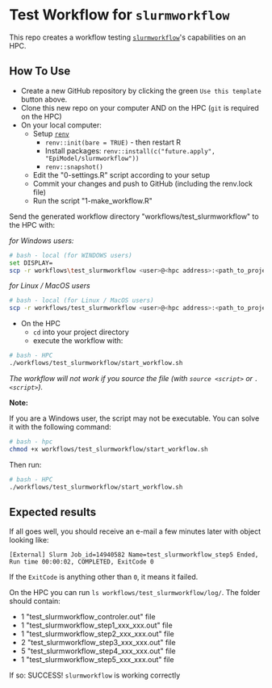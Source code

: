 # Test Workflow for `slurmworkflow`

This repo creates a workflow testing
[`slurmworkflow`](https://github.com/EpiModel/slurmworkflow)'s capabilities on
an HPC.

## How To Use

- Create a new GitHub repository by clicking the green `Use this template` button above.
- Clone this new repo on your computer AND on the HPC (`git` is required on the HPC)
- On your local computer:
  - Setup [`renv`](https://rstudio.github.io/renv/index.html)
    - `renv::init(bare = TRUE)` - then restart R
    - Install packages: `renv::install(c("future.apply", "EpiModel/slurmworkflow"))`
    - `renv::snapshot()`
  - Edit the "0-settings.R" script according to your setup
  - Commit your changes and push to GitHub (including the renv.lock file)
  - Run the script "1-make_workflow.R"

Send the generated workflow directory "workflows/test_slurmworkflow" to the HPC with:

*for Windows users:*

```sh
# bash - local (for WINDOWS users)
set DISPLAY=
scp -r workflows\test_slurmworkflow <user>@<hpc address>:<path_to_project_on_HPC>/workflows/
```

*for Linux / MacOS users*

```sh
# bash - local (for Linux / MacOS users)
scp -r workflows/test_slurmworkflow <user>@<hpc address>:<path_to_project_on_HPC>/workflows/
```

- On the HPC
  - `cd` into your project directory
  - execute the workflow with:

```sh
# bash - HPC
./workflows/test_slurmworkflow/start_workflow.sh
```

*The workflow will not work if you source the file (with `source <script>` or `. <script>`).*


**Note:**

If you are a Windows user, the script may not be executable. You can solve it with the following command:

```sh
# bash - hpc
chmod +x workflows/test_slurmworkflow/start_workflow.sh
```

Then run:

```sh
# bash - HPC
./workflows/test_slurmworkflow/start_workflow.sh
```


## Expected results

If all goes well, you should receive an e-mail a few minutes later with object looking like:

`[External] Slurm Job_id=14940582 Name=test_slurmworkflow_step5 Ended, Run time 00:00:02, COMPLETED, ExitCode 0`

If the `ExitCode` is anything other than `0`, it means it failed.

On the HPC you can run `ls workflows/test_slurmworkflow/log/`. The folder should contain:
- 1 "test_slurmworkflow_controler.out" file
- 1 "test_slurmworkflow_step1_xxx_xxx.out" file
- 1 "test_slurmworkflow_step2_xxx_xxx.out" file
- 2 "test_slurmworkflow_step3_xxx_xxx.out" file
- 5 "test_slurmworkflow_step4_xxx_xxx.out" file
- 1 "test_slurmworkflow_step5_xxx_xxx.out" file

If so: SUCCESS! `slurmworkflow` is working correctly
